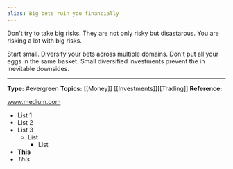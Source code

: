 ```yaml
---
alias: Big bets ruin you financially
---
```

Don't try to take big risks. They are not only risky but disastarous. You are risking a lot with big risks. 

Start small. Diversify your bets across multiple domains. Don't put all your eggs in the same basket. Small diversified investments prevent the in inevitable downsides. 

----
**Type:** #evergreen 
**Topics:** [[Money]] [[Investments]][[Trading]]
**Reference:** 


www.medium.com
- List 1
- List 2
- List 3
	- List
		- List
- **This**
- *This*